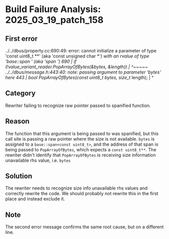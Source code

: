 # Build Failure Analysis: 2025_03_19_patch_158

## First error

../../dbus/property.cc:690:49: error: cannot initialize a parameter of type 'const uint8_t **' (aka 'const unsigned char **') with an rvalue of type 'base::span<const uint8_t> *' (aka 'span<const unsigned char> *')
  690 |       if (!value_variant_reader.PopArrayOfBytes(&bytes, &length))
      |                                                 ^~~~~~
../../dbus/message.h:443:40: note: passing argument to parameter 'bytes' here
  443 |   bool PopArrayOfBytes(const uint8_t** bytes, size_t* length);
      |                                        ^

## Category
Rewriter failing to recognize raw pointer passed to spanified function.

## Reason
The function that this argument is being passed to was spanified, but this call site is passing a raw pointer where the size is not available. `bytes` is assigned to a `base::span<const uint8_t>`, and the address of that span is being passed to `PopArrayOfBytes`, which expects a `const uint8_t**`. The rewriter didn't identify that `PopArrayOfBytes` is receiving size information unavailable rhs value, i.e. `bytes`

## Solution
The rewriter needs to recognize size info unavailable rhs values and correctly rewrite the code. We should probably not rewrite this in the first place and instead exclude it.

## Note
The second error message confirms the same root cause, but on a different line.